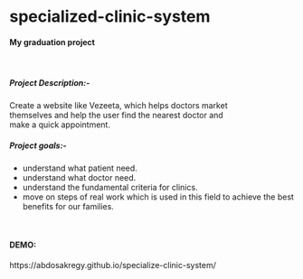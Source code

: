 # specialized-clinic-system <br/>
<h4>My graduation project</h4> 

<br/>

<h5>Project Description:-</h5>
<p>
Create a website like Vezeeta, which helps doctors market
<br/>
themselves and help the user find the nearest doctor and
<br/>
make a quick appointment.
</p>

<h5>Project goals:-</h5>
<ul>
  <li>understand what patient need.</li>
  <li>understand what doctor need.</li>
  <li>understand the fundamental criteria for clinics.
</li>
  <li>move on steps of real work which is used in this field to achieve the best benefits for our families.</li>
</ul>

<br/>

<h4>DEMO: </h4>https://abdosakregy.github.io/specialize-clinic-system/
